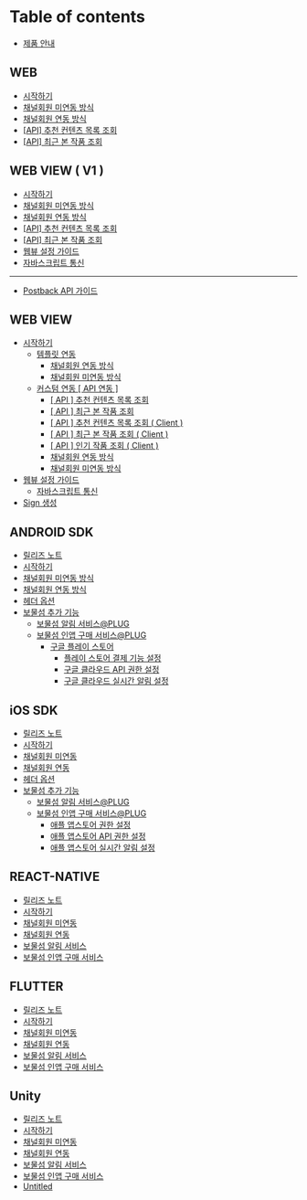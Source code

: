 # Table of contents

* [제품 안내](README.md)

## WEB

* [시작하기](web/start.md)
* [채널회원 미연동 방식](web/standard.md)
* [채널회원 연동 방식](web/channeling.md)
* [\[API\] 추천 컨텐츠 목록 조회](web/recommendation.md)
* [\[API\] 최근 본 작품 조회](web/recently.md)

## WEB VIEW ( V1 )

* [시작하기](web-view-v1/start.md)
* [채널회원 미연동 방식](web-view-v1/standard.md)
* [채널회원 연동 방식](web-view-v1/channeling.md)
* [\[API\] 추천 컨텐츠 목록 조회](web-view-v1/recommendation.md)
* [\[API\] 최근 본 작품 조회](web-view-v1/recently.md)
* [웹뷰 설정 가이드](web-view-v1/webview-config.md)
* [자바스크립트 통신](web-view-v1/javascriptinterface.md)

***

* [Postback API 가이드](postback-api.md)

## WEB VIEW

* [시작하기](web-view/start/README.md)
  * [템플릿 연동](web-view/start/template/README.md)
    * [채널회원 연동 방식](web-view/start/template/channeling.md)
    * [채널회원 미연동 방식](web-view/start/template/standard.md)
  * [커스텀 연동 \[ API 연동 \]](web-view/start/api/README.md)
    * [\[ API \] 추천 컨텐츠 목록 조회](web-view/start/api/recommendation.md)
    * [\[ API \] 최근 본 작품 조회](web-view/start/api/recently.md)
    * [\[ API \] 추천 컨텐츠 목록 조회 ( Client )](web-view/start/api/api-client.md)
    * [\[ API \] 최근 본 작품 조회 ( Client )](web-view/start/api/api-client-1.md)
    * [\[ API \] 인기 작품 조회 ( Client )](web-view/start/api/api-client-2.md)
    * [채널회원 연동 방식](web-view/start/api/channeling.md)
    * [채널회원 미연동 방식](web-view/start/api/standard.md)
* [웹뷰 설정 가이드](web-view/webview-config/README.md)
  * [자바스크립트 통신](web-view/webview-config/javascriptinterface.md)
* [Sign 생성](web-view/sign.md)

## ANDROID SDK

* [릴리즈 노트](android-sdk/release.md)
* [시작하기](android-sdk/start.md)
* [채널회원 미연동 방식](android-sdk/membership-basic.md)
* [채널회원 연동 방식](android-sdk/membership-channeling.md)
* [헤더 옵션](android-sdk/options.md)
* [보물섬 추가 기능](android-sdk/plug/README.md)
  * [보물섬 알림 서비스@PLUG](android-sdk/plug/notification.md)
  * [보물섬 인앱 구매 서비스@PLUG](android-sdk/plug/iap/README.md)
    * [구글 플레이 스토어](android-sdk/plug/iap/playstore/README.md)
      * [플레이 스토어 결제 기능 설정](android-sdk/plug/iap/playstore/console-config.md)
      * [구글 클라우드 API 권한 설정](android-sdk/plug/iap/playstore/api-config.md)
      * [구글 클라우드 실시간 알림 설정](android-sdk/plug/iap/playstore/rtdn-config.md)

## iOS SDK

* [릴리즈 노트](ios-sdk/release.md)
* [시작하기](ios-sdk/start.md)
* [채널회원 미연동](ios-sdk/membership-basic.md)
* [채널회원 연동](ios-sdk/membership-channeling.md)
* [헤더 옵션](ios-sdk/options.md)
* [보물섬 추가 기능](ios-sdk/plug/README.md)
  * [보물섬 알림 서비스@PLUG](ios-sdk/plug/notification.md)
  * [보물섬 인앱 구매 서비스@PLUG](ios-sdk/plug/iap/README.md)
    * [애플 앱스토어 권한 설정](ios-sdk/plug/iap/console-config.md)
    * [애플 앱스토어 API 권한 설정](ios-sdk/plug/iap/api-config.md)
    * [애플 앱스토어 실시간 알림 설정](ios-sdk/plug/iap/rtdn-config.md)

## REACT-NATIVE

* [릴리즈 노트](react-native/release.md)
* [시작하기](react-native/start.md)
* [채널회원 미연동](react-native/membership-basic.md)
* [채널회원 연동](react-native/membership-channeling.md)
* [보물섬 알림 서비스](react-native/notification.md)
* [보물섬 인앱 구매 서비스](react-native/iap.md)

## FLUTTER

* [릴리즈 노트](flutter/release.md)
* [시작하기](flutter/start.md)
* [채널회원 미연동](flutter/membership-standard.md)
* [채널회원 연동](flutter/membership-channeling.md)
* [보물섬 알림 서비스](flutter/notification.md)
* [보물섬 인앱 구매 서비스](flutter/iap.md)

## Unity

* [릴리즈 노트](unity/undefined.md)
* [시작하기](unity/start.md)
* [채널회원 미연동](unity/membership-basic.md)
* [채널회원 연동](unity/membership-channeling.md)
* [보물섬 알림 서비스](unity/notification.md)
* [보물섬 인앱 구매 서비스](unity/iap.md)
* [Untitled](unity/untitled.md)

